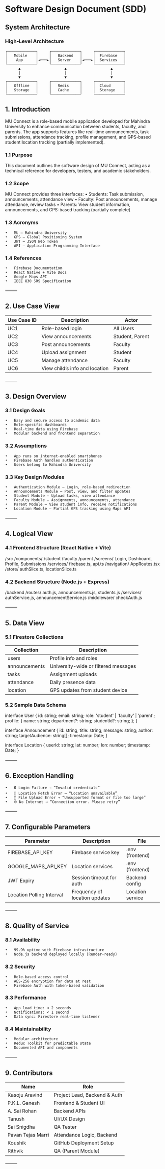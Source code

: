 # Software Design Document (SDD)

##  System Architecture

###  High-Level Architecture
```
┌─────────────┐     ┌─────────────┐     ┌─────────────┐
│   Mobile    │     │   Backend   │     │  Firebase   │
│    App      │◄───►│   Server    │◄───►│  Services   │
└─────────────┘     └─────────────┘     └─────────────┘
      ▲                    ▲                    ▲
      │                    │                    │
      ▼                    ▼                    ▼
┌─────────────┐     ┌─────────────┐     ┌─────────────┐
│   Offline   │     │   Redis     │     │  Cloud      │
│   Storage   │     │   Cache     │     │  Storage    │
└─────────────┘     └─────────────┘     └─────────────┘
```



## 1. Introduction

MU Connect is a role-based mobile application developed for Mahindra University to enhance communication between students, faculty, and parents. The app supports features like real-time announcements, task submissions, attendance tracking, profile management, and GPS-based student location tracking (partially implemented).

### 1.1 Purpose

This document outlines the software design of MU Connect, acting as a technical reference for developers, testers, and academic stakeholders.

### 1.2 Scope

MU Connect provides three interfaces:
	•	Students: Task submission, announcements, attendance view
	•	Faculty: Post announcements, manage attendance, review tasks
	•	Parents: View student information, announcements, and GPS-based tracking (partially complete)

### 1.3 Acronyms
	•	MU – Mahindra University
	•	GPS – Global Positioning System
	•	JWT – JSON Web Token
	•	API – Application Programming Interface

### 1.4 References
	•	Firebase Documentation
	•	React Native + Vite Docs
	•	Google Maps API
	•	IEEE 830 SRS Specification

⸻

## 2. Use Case View

| Use Case ID | Description                    | Actor            |
|-------------|--------------------------------|------------------|
| UC1         | Role-based login               | All Users        |
| UC2         | View announcements             | Student, Parent  |
| UC3         | Post announcements             | Faculty          |
| UC4         | Upload assignment              | Student          |
| UC5         | Manage attendance              | Faculty          |
| UC6         | View child’s info and location | Parent           |



⸻

## 3. Design Overview

### 3.1 Design Goals
	•	Easy and secure access to academic data
	•	Role-specific dashboards
	•	Real-time data using Firebase
	•	Modular backend and frontend separation

### 3.2 Assumptions
	•	App runs on internet-enabled smartphones
	•	Firebase Auth handles authentication
	•	Users belong to Mahindra University

### 3.3 Key Design Modules
	•	Authentication Module – Login, role-based redirection
	•	Announcements Module – Post, view, and filter updates
	•	Student Module – Upload tasks, view attendance
	•	Faculty Module – Assignments, announcements, attendance
	•	Parent Module – View student info, receive notifications
	•	Location Module – Partial GPS tracking using Maps API

⸻

## 4. Logical View

### 4.1 Frontend Structure (React Native + Vite)

/src
  /components/
    /student
    /faculty
    /parent
  /screens/
    Login, Dashboard, Profile, Submissions
  /services/
    firebase.ts, api.ts
  /navigation/
    AppRoutes.tsx
  /store/
    authSlice.ts, locationSlice.ts

### 4.2 Backend Structure (Node.js + Express)

/backend
  /routes/
    auth.js, announcements.js, students.js
  /services/
    authService.js, announcementService.js
  /middleware/
    checkAuth.js



⸻

## 5. Data View

### 5.1 Firestore Collections


| Collection    | Description                              |
|---------------|------------------------------------------|
| users         | Profile info and roles                   |
| announcements | University-wide or filtered messages     |
| tasks         | Assignment uploads                       |
| attendance    | Daily presence data                      |
| location      | GPS updates from student device          |

### 5.2 Sample Data Schema

interface User {
  id: string;
  email: string;
  role: 'student' | 'faculty' | 'parent';
  profile: {
    name: string;
    department?: string;
    studentId?: string;
  };
}

interface Announcement {
  id: string;
  title: string;
  message: string;
  author: string;
  targetAudience: string[];
  timestamp: Date;
}

interface Location {
  userId: string;
  lat: number;
  lon: number;
  timestamp: Date;
}



⸻

## 6. Exception Handling
	•	🔒 Login Failure → “Invalid credentials”
	•	📡 Location Fetch Error → “Location unavailable”
	•	🚫 File Upload Error → “Unsupported format or file too large”
	•	🌐 No Internet → “Connection error. Please retry”

⸻

## 7. Configurable Parameters

| Parameter                | Description                      | File               |
|--------------------------|----------------------------------|--------------------|
| FIREBASE_API_KEY         | Firebase service key             | .env (frontend)    |
| GOOGLE_MAPS_API_KEY      | Location services                | .env (frontend)    |
| JWT Expiry               | Session timeout for auth         | Backend config     |
| Location Polling Interval| Frequency of location updates    | Location service   |



⸻

## 8. Quality of Service

### 8.1 Availability
	•	99.9% uptime with Firebase infrastructure
	•	Node.js backend deployed locally (Render-ready)

### 8.2 Security
	•	Role-based access control
	•	AES-256 encryption for data at rest
	•	Firebase Auth with token-based validation

### 8.3 Performance
	•	App load time: < 2 seconds
	•	Notifications: < 1 second
	•	Data sync: Firestore real-time listener

### 8.4 Maintainability
	•	Modular architecture
	•	Redux Toolkit for predictable state
	•	Documented API and components

⸻

## 9. Contributors

| Name                | Role                          |
|---------------------|-------------------------------|
| Kasoju Aravind      | Project Lead, Backend & Auth  |
| P.K.L. Ganesh       | Frontend & Student UI         |
| A. Sai Rohan        | Backend APIs                  |
| Tanush              | UI/UX Design                  |
| Sai Snigdha         | QA Tester                     |
| Pavan Tejas Marri   | Attendance Logic, Backend     |
| Koushik             | GitHub Deployment Setup       |
| Rithvik             | QA (Parent Module)            |



⸻
